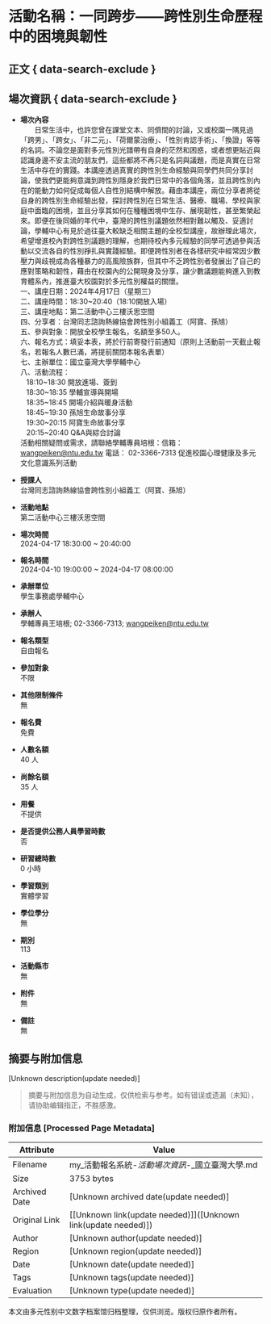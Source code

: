 # 活動名稱：一同跨步——跨性別生命歷程中的困境與韌性

## 正文 { data-search-exclude }


## 場次資訊 { data-search-exclude }

- **場次內容**  
　　日常生活中，也許您曾在課堂文本、同儕間的討論，又或校園一隅見過「跨男」、「跨女」、「非二元」、「荷爾蒙治療」、「性別肯認手術」、「換證」等等的名詞。不論您是面對多元性別光譜帶有自身的茫然和困惑，或者想更貼近與認識身邊不安主流的朋友們，這些都將不再只是名詞與議題，而是真實在日常生活中存在的實踐。本講座透過真實的跨性別生命經驗與同學們共同分享討論，使我們更能夠意識到跨性別隱身於我們日常中的各個角落，並且跨性別內在的能動力如何促成每個人自性別結構中解放。藉由本講座，兩位分享者將從自身的跨性別生命經驗出發，探討跨性別在日常生活、醫療、職場、學校與家庭中面臨的困境，並且分享其如何在種種困境中生存、展現韌性，甚至繁榮起來。即便在後同婚的年代中，臺灣的跨性別議題依然相對難以觸及、妥適討論，學輔中心有見於過往臺大較缺乏相關主題的全校型講座，故辦理此場次，希望增進校內對跨性別議題的理解，也期待校內多元經驗的同學可透過參與活動以交流各自的性別掙扎與實踐經驗。即便跨性別者在各樣研究中經常因少數壓力與歧視成為各種暴力的高風險族群，但其中不乏跨性別者發展出了自己的應對策略和韌性，藉由在校園內的公開現身及分享，讓少數議題能夠進入到教育體系內，推進臺大校園對於多元性別權益的關懷。  
一、講座日期：2024年4月17日（星期三）  
二、講座時間：18:30~20:40（18:10開放入場）  
三、講座地點：第二活動中心三樓沃思空間  
四、分享者：台灣同志諮詢熱線協會跨性別小組義工（阿寶、孫旭）  
五、參與對象：開放全校學生報名，名額至多50人。  
六、報名方式：填妥本表，將於行前寄發行前通知（原則上活動前一天截止報名，若報名人數已滿，將提前關閉本報名表單）  
七、主辦單位：國立臺灣大學學輔中心  
八、活動流程：  
&nbsp;&nbsp;&nbsp;18:10~18:30 開放進場、簽到  
&nbsp;&nbsp;&nbsp;18:30~18:35 學輔宣導與開場  
&nbsp;&nbsp;&nbsp;18:35~18:45 開場介紹與暖身活動  
&nbsp;&nbsp;&nbsp;18:45~19:30 孫旭生命故事分享  
&nbsp;&nbsp;&nbsp;19:30~20:15 阿寶生命故事分享  
&nbsp;&nbsp;&nbsp;20:15~20:40 Q&A與綜合討論  
活動相關疑問或需求，請聯絡學輔專員培根：信箱： wangpeiken@ntu.edu.tw 電話： 02-3366-7313 促進校園心理健康及多元文化意識系列活動  

- **授課人**  
台灣同志諮詢熱線協會跨性別小組義工（阿寶、孫旭）

- **活動地點**  
第二活動中心三樓沃思空間

- **場次時間**  
2024-04-17 18:30:00 ~ 20:40:00

- **報名時間**  
2024-04-10 19:00:00 ~ 2024-04-17 08:00:00

- **承辦單位**  
學生事務處學輔中心

- **承辦人**  
學輔專員王培根; 02-3366-7313; wangpeiken@ntu.edu.tw

- **報名類型**  
自由報名

- **參加對象**  
不限

- **其他限制條件**  
無

- **報名費**  
免費

- **人數名額**  
40 人

- **尚餘名額**  
35 人

- **用餐**  
不提供

- **是否提供公務人員學習時數**  
否

- **研習總時數**  
0 小時

- **學習類別**  
實體學習

- **學位學分**  
無

- **期別**  
113

- **活動縣市**  
無

- **附件**  
無

- **備註**  
無
<!-- tcd_original_link https://my.ntu.edu.tw/actregister/sessionView.aspx?actID=20241326_02&sesID=1 -->


## 摘要与附加信息

<!-- tcd_abstract -->
[Unknown description(update needed)]
<!-- tcd_abstract_end -->

> 摘要与附加信息为自动生成，仅供检索与参考。如有错误或遗漏（未知），请协助编辑指正，不胜感激。

### 附加信息 [Processed Page Metadata]

| Attribute       | Value                                  |
|-----------------|----------------------------------------|
| Filename        | my_活動報名系統-_活動場次資訊_-_國立臺灣大學.md                             |
| Size            | 3753 bytes                           |
| Archived Date   | [Unknown archived date(update needed)]                             |
| Original Link   | [[Unknown link(update needed)]]([Unknown link(update needed)])                       |
| Author          | [Unknown author(update needed)]                               |
| Region          | [Unknown region(update needed)]                               |
| Date            | [Unknown date(update needed)]                                 |
| Tags            | [Unknown tags(update needed)]                                 |
| Evaluation            | [Unknown type(update needed)]                                 |
<!-- tcd_table_end -->

本文由多元性别中文数字档案馆归档整理，仅供浏览。版权归原作者所有。
